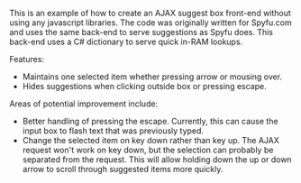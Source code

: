 This is an example of how to create an AJAX suggest box front-end without using any javascript libraries. The code was originally written for Spyfu.com and uses the same back-end to serve suggestions as Spyfu does. This back-end uses a C# dictionary to serve quick in-RAM lookups.

Features:
  * Maintains one selected item whether pressing arrow  or mousing over.
  * Hides suggestions when clicking outside box or pressing escape.

Areas of potential improvement include:
  * Better handling of pressing the escape. Currently, this can cause the input box to flash text that was previously typed.
  * Change the selected item on key down rather than key up. The AJAX request won't work on key down, but the selection can probably be separated from the request. This will allow holding down the up or down arrow to scroll through suggested items more quickly.